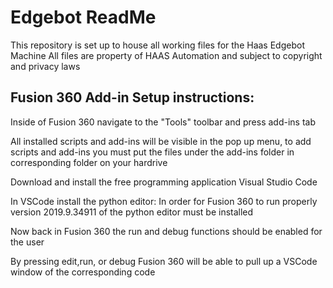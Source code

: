 
# Edgebot ReadMe

This repository is set up to house all working files for the Haas Edgebot Machine
All files are property of HAAS Automation and subject to copyright and privacy laws

## Fusion 360 Add-in Setup instructions:
Inside of Fusion 360 navigate to the "Tools" toolbar and press add-ins tab

All installed scripts and add-ins will be visible in the pop up menu, to add scripts and add-ins you must put the files under the add-ins folder in corresponding folder on your hardrive

Download and install the free programming application Visual Studio Code

In VSCode install the python editor: In order for Fusion 360 to run properly version 2019.9.34911 of the python editor must be installed

Now back in Fusion 360 the run and debug functions should be enabled for the user

By pressing edit,run, or debug Fusion 360 will be able to pull up a VSCode window of the corresponding code
